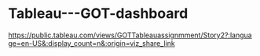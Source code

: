 # Tableau---GOT-dashboard

https://public.tableau.com/views/GOTTableauassignmment/Story2?:language=en-US&:display_count=n&:origin=viz_share_link

